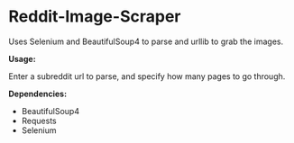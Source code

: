 <b>Reddit-Image-Scraper</b>
====================

Uses Selenium and BeautifulSoup4 to parse and urllib to grab the images.

<b>Usage:</b>
<p>Enter a subreddit url to parse, and specify how many pages to go through.</p>

<b>Dependencies:</b>
<ul>
  <li>BeautifulSoup4</li>
  <li>Requests</li>
  <li>Selenium</li>
</ul>
